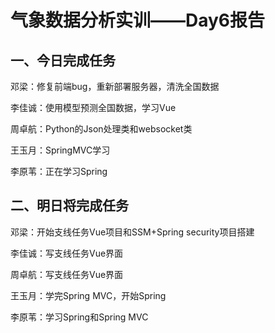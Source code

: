 # 气象数据分析实训——Day6报告

## 一、今日完成任务

邓梁：修复前端bug，重新部署服务器，清洗全国数据

李佳诚：使用模型预测全国数据，学习Vue

周卓航：Python的Json处理类和websocket类

王玉月：SpringMVC学习

李原苇：正在学习Spring

## 二、明日将完成任务

邓梁：开始支线任务Vue项目和SSM+Spring security项目搭建

李佳诚：写支线任务Vue界面

周卓航：写支线任务Vue界面

王玉月：学完Spring MVC，开始Spring

李原苇：学习Spring和Spring MVC
